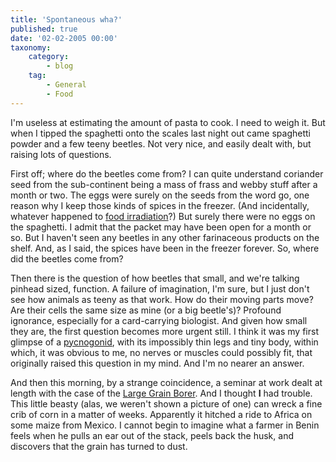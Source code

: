 ```yaml
---
title: 'Spontaneous wha?'
published: true
date: '02-02-2005 00:00'
taxonomy:
    category:
        - blog
    tag:
        - General
        - Food
---
```


I'm useless at estimating the amount of pasta to cook. I need to weigh it. But when I tipped the spaghetti onto the scales last night out came spaghetti powder and a few teeny beetles. Not very nice, and easily dealt with, but raising lots of questions.

First off; where do the beetles come from? I can quite understand coriander seed from the sub-continent being a mass of frass and webby stuff after a month or two. The eggs were surely on the seeds from the word go, one reason why I keep those kinds of spices in the freezer. (And incidentally, whatever happened to [food irradiation](http://web.archive.org/web/20160312104723/http://www.cdc.gov/nczved/divisions/dfbmd/diseases/irradiation_food/)?) But surely there were no eggs on the spaghetti. I admit that the packet may have been open for a month or so. But I haven't seen any beetles in any other farinaceous products on the shelf. And, as I said, the spices have been in the freezer forever. So, where did the beetles come from?

Then there is the question of how beetles that small, and we're talking pinhead sized, function. A failure of imagination, I'm sure, but I just don't see how animals as teeny as that work. How do their moving parts move? Are their cells the same size as mine (or a big beetle's)? Profound ignorance, especially for a card-carrying biologist. And given how small they are, the first question becomes more urgent still. I think it was my first glimpse of a [pycnogonid](http://web.archive.org/web/20130206025828/http://www.seaslugforum.net/factsheet.cfm?base=pycnogon), with its impossibly thin legs and tiny body, within which, it was obvious to me, no nerves or muscles could possibly fit, that originally raised this question in my mind. And I'm no nearer an answer.

And then this morning, by a strange coincidence, a seminar at work dealt at length with the case of the [Large Grain Borer](http://web.archive.org/web/20070415085524/http://www.nri.org/work/lgbthreat.htm). And I thought **I** had trouble. This little beasty (alas, we weren't shown a picture of one) can wreck a fine crib of corn in a matter of weeks. Apparently it hitched a ride to Africa on some maize from Mexico. I cannot begin to imagine what a farmer in Benin feels when he pulls an ear out of the stack, peels back the husk, and discovers that the grain has turned to dust.

